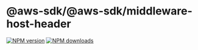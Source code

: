 # @aws-sdk/@aws-sdk/middleware-host-header

[![NPM version](https://img.shields.io/npm/v/@aws-sdk/@aws-sdk/middleware-host-header/preview.svg)](https://www.npmjs.com/package/@aws-sdk/@aws-sdk/middleware-host-header)
[![NPM downloads](https://img.shields.io/npm/dm/@aws-sdk/@aws-sdk/middleware-host-header.svg)](https://www.npmjs.com/package/@aws-sdk/@aws-sdk/middleware-host-header)
